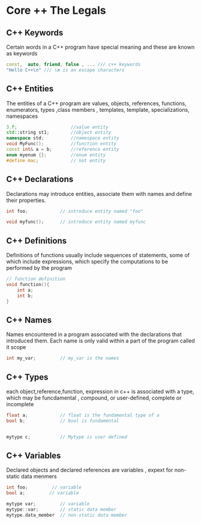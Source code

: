 # Core ++ The Legals

## C++ Keywords
Certain words in a C++ program have special meaning and these are known as keywords

```cpp
const,  auto, friend, false , ... /// c++ keywords
"Hello C++\n" /// \n is an escape characters
```

## C++ Entities
The entities of a C++ program are values, objects, references, functions, enumerators, types
,class members , templates, template, specializations, namespaces


```cpp
3.f;                    //value entity
std::string st1;        //object entity
namespace std;          //namespace entity
void MyFunc();          //function entity
const int& a = b;       //reference entity
enum myenum {};         //enum entity
#define mac;            // not entity
```

## C++ Declarations

Declarations may introduce entities, associate them with names and define their properties.

```cpp
int foo;            // introduce entity named "foo"

void myfunc();      // introduce entity named myfunc
```

## C++ Definitions

Definitions of functions usually include sequences of statements, some of which include expressions, 
which specify the computations to be performed by the program

```cpp
// function definition
void function(){
    int a;
    int b;
}
```


## C++ Names
Names encountered in a program associated with the declarations that introduced them. Each name is only valid
within a part of the program called it scope


```cpp
int my_var;         // my_var is the names
```


## C++ Types

each object,reference,function, expression in c++ is associated with a type, which may be funcdamental , compound, or user-defined, complete or incomplete

```cpp
float a;            // float is the fundamental type of a
bool b;             // bool is fundamental


mytype c;           // Mytype is user defined
```

## C++ Variables

Declared objects and declared references are variables , expext for non-static data menmers

```cpp
int foo;         // variable
bool a;         // variable

mytype var;         // variable
mytype::var;        // static data member
mytype.data_member  // non-static data member
```


 
